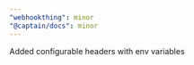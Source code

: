```yaml
---
"webhookthing": minor
"@captain/docs": minor
---
```


Added configurable headers with env variables
